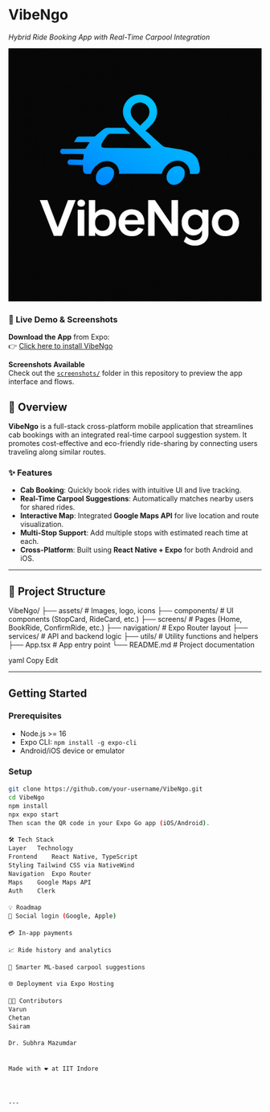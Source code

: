 
# VibeNgo  
*Hybrid Ride Booking App with Real-Time Carpool Integration*

![VibeNgo Logo](./assets/images/favicon.png) <!-- Optional: Add your logo here -->

### 🔗 Live Demo & Screenshots

 **Download the App** from Expo:  
👉 [Click here to install VibeNgo](https://expo.dev/accounts/bommireddy3132/projects/VibeNgo/builds/4ed87859-8043-434c-83f0-1f72aeb47b87)

 **Screenshots Available**  
Check out the [`screenshots/`](./screenshots) folder in this repository to preview the app interface and flows.


## 📱 Overview

**VibeNgo** is a full-stack cross-platform mobile application that streamlines cab bookings with an integrated real-time carpool suggestion system. It promotes cost-effective and eco-friendly ride-sharing by connecting users traveling along similar routes.

### ✨ Features
-  **Cab Booking**: Quickly book rides with intuitive UI and live tracking.
-  **Real-Time Carpool Suggestions**: Automatically matches nearby users for shared rides.
-  **Interactive Map**: Integrated **Google Maps API** for live location and route visualization.
-  **Multi-Stop Support**: Add multiple stops with estimated reach time at each.
-  **Cross-Platform**: Built using **React Native + Expo** for both Android and iOS.

---

## 📂 Project Structure

VibeNgo/
├── assets/ # Images, logo, icons
├── components/ # UI components (StopCard, RideCard, etc.)
├── screens/ # Pages (Home, BookRide, ConfirmRide, etc.)
├── navigation/ # Expo Router layout
├── services/ # API and backend logic
├── utils/ # Utility functions and helpers
├── App.tsx # App entry point
└── README.md # Project documentation

yaml
Copy
Edit

---

##  Getting Started

### Prerequisites
- Node.js >= 16
- Expo CLI: `npm install -g expo-cli`
- Android/iOS device or emulator

### Setup

```bash
git clone https://github.com/your-username/VibeNgo.git
cd VibeNgo
npm install
npx expo start
Then scan the QR code in your Expo Go app (iOS/Android).

🛠️ Tech Stack
Layer	Technology
Frontend	React Native, TypeScript
Styling	Tailwind CSS via NativeWind
Navigation	Expo Router
Maps	Google Maps API
Auth	Clerk 

💡 Roadmap
🔐 Social login (Google, Apple)

💳 In-app payments

📈 Ride history and analytics

🧠 Smarter ML-based carpool suggestions

🌐 Deployment via Expo Hosting

👨‍💻 Contributors
Varun
Chetan
Sairam

Dr. Subhra Mazumdar 


Made with ❤️ at IIT Indore



---

